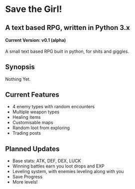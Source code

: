 # Save the Girl!
## A text based RPG, written in Python 3.x
#### Current Version: v0.1 (alpha)

A small text based RPG built in python, for shits and giggles.

## Synopsis
Nothing Yet.

## Current Features
* 4 enemy types with random encounters
* Multiple weapon types
* Healing items
* Customisable maps
* Random loot from exploring
* Trading posts

## Planned Updates
* Base stats: ATK, DEF, DEX, LUCK
* Winning battles earn you loot drops and EXP
* Leveling system, with enemies leveling along with you
* Save Progress
* More levels!